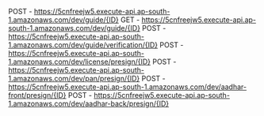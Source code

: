 POST - https://5cnfreejw5.execute-api.ap-south-1.amazonaws.com/dev/guide/{ID}
GET - https://5cnfreejw5.execute-api.ap-south-1.amazonaws.com/dev/guide/{ID}
POST - https://5cnfreejw5.execute-api.ap-south-1.amazonaws.com/dev/guide/verification/{ID}
POST - https://5cnfreejw5.execute-api.ap-south-1.amazonaws.com/dev/license/presign/{ID}
POST - https://5cnfreejw5.execute-api.ap-south-1.amazonaws.com/dev/pan/presign/{ID}
POST - https://5cnfreejw5.execute-api.ap-south-1.amazonaws.com/dev/aadhar-front/presign/{ID}
POST - https://5cnfreejw5.execute-api.ap-south-1.amazonaws.com/dev/aadhar-back/presign/{ID}
